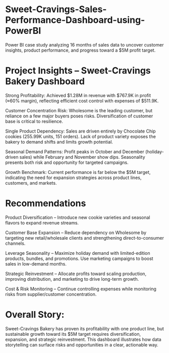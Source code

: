 # Sweet-Cravings-Sales-Performance-Dashboard-using-PowerBI
Power BI case study analyzing 16 months of sales data to uncover customer insights, product performance, and progress toward a $5M profit target.

# Project Insights – Sweet-Cravings Bakery Dashboard

Strong Profitability: Achieved $1.28M in revenue with $767.9K in profit (≈60% margin), reflecting efficient cost control with expenses of $511.9K.

Customer Concentration Risk: Wholesome is the leading customer, but reliance on a few major buyers poses risks. Diversification of customer base is critical to resilience.

Single Product Dependency: Sales are driven entirely by Chocolate Chip cookies (255.99K units, 151 orders). Lack of product variety exposes the bakery to demand shifts and limits growth potential.

Seasonal Demand Patterns: Profit peaks in October and December (holiday-driven sales) while February and November show dips. Seasonality presents both risk and opportunity for targeted campaigns.

Growth Benchmark: Current performance is far below the $5M target, indicating the need for expansion strategies across product lines, customers, and markets.

# Recommendations

Product Diversification – Introduce new cookie varieties and seasonal flavors to expand revenue streams.

Customer Base Expansion – Reduce dependency on Wholesome by targeting new retail/wholesale clients and strengthening direct-to-consumer channels.

Leverage Seasonality – Maximize holiday demand with limited-edition products, bundles, and promotions. Use marketing campaigns to boost sales in low-demand months.

Strategic Reinvestment – Allocate profits toward scaling production, improving distribution, and marketing to drive long-term growth.

Cost & Risk Monitoring – Continue controlling expenses while monitoring risks from supplier/customer concentration.

# Overall Story:
Sweet-Cravings Bakery has proven its profitability with one product line, but sustainable growth toward its $5M target requires diversification, expansion, and strategic reinvestment. This dashboard illustrates how data storytelling can surface risks and opportunities in a clear, actionable way.
